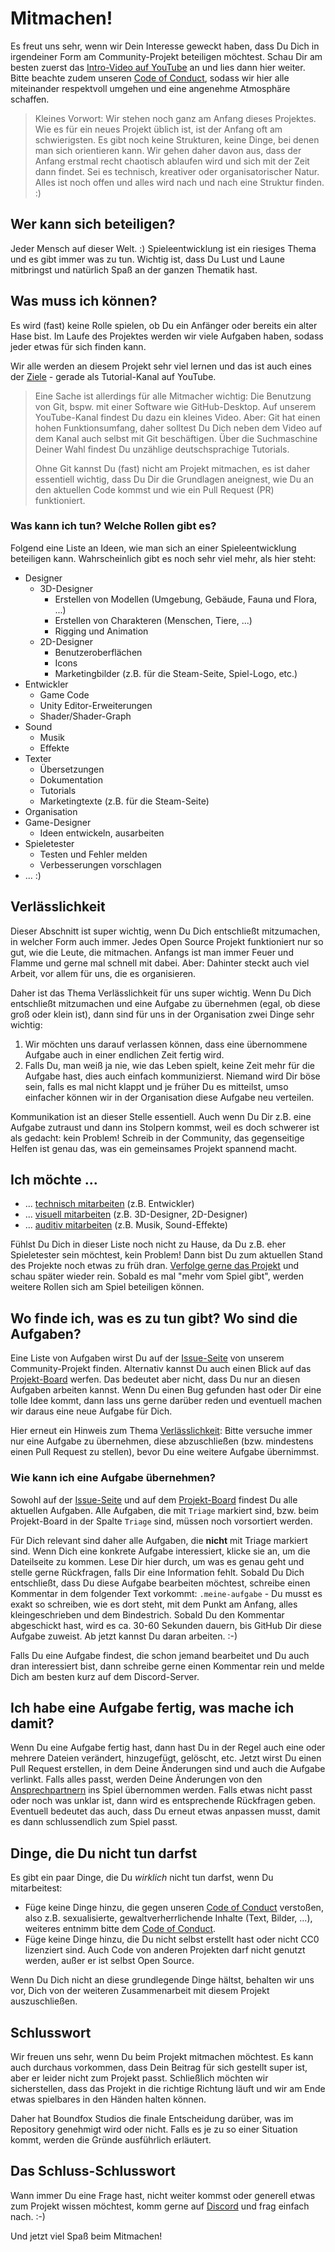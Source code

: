 # Mitmachen!

Es freut uns sehr, wenn wir Dein Interesse geweckt haben, dass Du Dich in irgendeiner Form am Community-Projekt beteiligen möchtest. 
Schau Dir am besten zuerst das [Intro-Video auf YouTube](https://youtu.be/QFcMmSl0cWA) an und lies dann hier weiter.
Bitte beachte zudem unseren [Code of Conduct](../../CODE_OF_CONDUCT.md), sodass wir hier alle miteinander respektvoll umgehen und eine angenehme Atmosphäre schaffen.

> Kleines Vorwort: Wir stehen noch ganz am Anfang dieses Projektes. Wie es für ein neues Projekt üblich ist, ist der Anfang oft am schwierigsten. Es gibt noch keine Strukturen, keine Dinge, bei denen man sich orientieren kann.
> Wir gehen daher davon aus, dass der Anfang erstmal recht chaotisch ablaufen wird und sich mit der Zeit dann findet.
> Sei es technisch, kreativer oder organisatorischer Natur. Alles ist noch offen und alles wird nach und nach eine Struktur finden. :)

## Wer kann sich beteiligen?

Jeder Mensch auf dieser Welt. :) Spieleentwicklung ist ein riesiges Thema und es gibt immer was zu tun.
Wichtig ist, dass Du Lust und Laune mitbringst und natürlich Spaß an der ganzen Thematik hast.

## Was muss ich können?

Es wird (fast) keine Rolle spielen, ob Du ein Anfänger oder bereits ein alter Hase bist.
Im Laufe des Projektes werden wir viele Aufgaben haben, sodass jeder etwas für sich finden kann.

Wir alle werden an diesem Projekt sehr viel lernen und das ist auch eines der [Ziele](../../README.md#ziele) - gerade als Tutorial-Kanal auf YouTube.

> Eine Sache ist allerdings für alle Mitmacher wichtig: Die Benutzung von Git, bspw. mit einer Software wie GitHub-Desktop. 
> Auf unserem YouTube-Kanal findest Du dazu ein kleines Video. Aber: Git hat einen hohen Funktionsumfang, daher solltest Du Dich neben dem Video auf dem Kanal auch selbst mit Git beschäftigen. Über die Suchmaschine Deiner Wahl findest Du unzählige deutschsprachige Tutorials.
>
> Ohne Git kannst Du (fast) nicht am Projekt mitmachen, es ist daher essentiell wichtig, dass Du Dir die Grundlagen aneignest, wie Du an den aktuellen Code kommst und wie ein Pull Request (PR) funktioniert.

### Was kann ich tun? Welche Rollen gibt es?

Folgend eine Liste an Ideen, wie man sich an einer Spieleentwicklung beteiligen kann. Wahrscheinlich gibt es noch sehr viel mehr, als hier steht:

* Designer
  * 3D-Designer
    * Erstellen von Modellen (Umgebung, Gebäude, Fauna und Flora, ...)
    * Erstellen von Charakteren (Menschen, Tiere, ...)
    * Rigging und Animation
  * 2D-Designer
    * Benutzeroberflächen
    * Icons 
    * Marketingbilder (z.B. für die Steam-Seite, Spiel-Logo, etc.)
* Entwickler
  * Game Code
  * Unity Editor-Erweiterungen
  * Shader/Shader-Graph
* Sound
  * Musik
  * Effekte
* Texter
  * Übersetzungen
  * Dokumentation
  * Tutorials
  * Marketingtexte (z.B. für die Steam-Seite)
* Organisation
* Game-Designer
  * Ideen entwickeln, ausarbeiten
* Spieletester
  * Testen und Fehler melden
  * Verbesserungen vorschlagen
* ... :)

## Verlässlichkeit

Dieser Abschnitt ist super wichtig, wenn Du Dich entschließt mitzumachen, in welcher Form auch immer.
Jedes Open Source Projekt funktioniert nur so gut, wie die Leute, die mitmachen.
Anfangs ist man immer Feuer und Flamme und gerne mal schnell mit dabei.
Aber: Dahinter steckt auch viel Arbeit, vor allem für uns, die es organisieren.

Daher ist das Thema Verlässlichkeit für uns super wichtig.
Wenn Du Dich entschließt mitzumachen und eine Aufgabe zu übernehmen (egal, ob diese groß oder klein ist), dann sind für uns in der Organisation zwei Dinge sehr wichtig:

1. Wir möchten uns darauf verlassen können, dass eine übernommene Aufgabe auch in einer endlichen Zeit fertig wird.
2. Falls Du, man weiß ja nie, wie das Leben spielt, keine Zeit mehr für die Aufgabe hast, dies auch einfach kommunizierst.
   Niemand wird Dir böse sein, falls es mal nicht klappt und je früher Du es mitteilst, umso einfacher können wir in der Organisation diese Aufgabe neu verteilen. 

Kommunikation ist an dieser Stelle essentiell. Auch wenn Du Dir z.B. eine Aufgabe zutraust und dann ins Stolpern kommst, weil es doch schwerer ist als gedacht: kein Problem! Schreib in der Community, das gegenseitige Helfen ist genau das, was ein gemeinsames Projekt spannend macht.

## Ich möchte ...

* ... [technisch mitarbeiten](technical/README.md) (z.B. Entwickler)
* ... [visuell mitarbeiten](visual/README.md) (z.B. 3D-Designer, 2D-Designer)
* ... [auditiv mitarbeiten](auditory/README.md) (z.B. Musik, Sound-Effekte)

Fühlst Du Dich in dieser Liste noch nicht zu Hause, da Du z.B. eher Spieletester sein möchtest, kein Problem!
Dann bist Du zum aktuellen Stand des Projekte noch etwas zu früh dran.
[Verfolge gerne das Projekt](../../README.md#projektfortschritt-verfolgen) und schau später wieder rein.
Sobald es mal "mehr vom Spiel gibt", werden weitere Rollen sich am Spiel beteiligen können.

## Wo finde ich, was es zu tun gibt? Wo sind die Aufgaben?

Eine Liste von Aufgaben wirst Du auf der [Issue-Seite][1] von unserem Community-Projekt finden.
Alternativ kannst Du auch einen Blick auf das [Projekt-Board][2] werfen.
Das bedeutet aber nicht, dass Du nur an diesen Aufgaben arbeiten kannst.
Wenn Du einen Bug gefunden hast oder Dir eine tolle Idee kommt, dann lass uns gerne darüber reden und eventuell machen wir daraus eine neue Aufgabe für Dich.

Hier erneut ein Hinweis zum Thema [Verlässlichkeit](#verlässlichkeit): Bitte versuche immer nur eine Aufgabe zu übernehmen, diese abzuschließen (bzw. mindestens einen Pull Request zu stellen), bevor Du eine weitere Aufgabe übernimmst.

### Wie kann ich eine Aufgabe übernehmen?

Sowohl auf der [Issue-Seite][1] und auf dem [Projekt-Board][2] findest Du alle aktuellen Aufgaben.
Alle Aufgaben, die mit `Triage` markiert sind, bzw. beim Projekt-Board in der Spalte `Triage` sind, müssen noch vorsortiert werden.

Für Dich relevant sind daher alle Aufgaben, die **nicht** mit Triage markiert sind.
Wenn Dich eine konkrete Aufgabe interessiert, klicke sie an, um die Dateilseite zu kommen.
Lese Dir hier durch, um was es genau geht und stelle gerne Rückfragen, falls Dir eine Information fehlt.
Sobald Du Dich entschließt, dass Du diese Aufgabe bearbeiten möchtest, schreibe einen Kommentar in dem folgender Text vorkommt: `.meine-aufgabe` - Du musst es exakt so schreiben, wie es dort steht, mit dem Punkt am Anfang, alles kleingeschrieben und dem Bindestrich. 
Sobald Du den Kommentar abgeschickt hast, wird es ca. 30-60 Sekunden dauern, bis GitHub Dir diese Aufgabe zuweist. Ab jetzt kannst Du daran arbeiten. :-)

Falls Du eine Aufgabe findest, die schon jemand bearbeitet und Du auch dran interessiert bist, dann schreibe gerne einen Kommentar rein und melde Dich am besten kurz auf dem Discord-Server.

## Ich habe eine Aufgabe fertig, was mache ich damit?

Wenn Du eine Aufgabe fertig hast, dann hast Du in der Regel auch eine oder mehrere Dateien verändert, hinzugefügt, gelöscht, etc. 
Jetzt wirst Du einen Pull Request erstellen, in dem Deine Änderungen sind und auch die Aufgabe verlinkt.
Falls alles passt, werden Deine Änderungen von den [Ansprechpartnern](../../README.md#ansprechpartner) ins Spiel übernommen werden.
Falls etwas nicht passt oder noch was unklar ist, dann wird es entsprechende Rückfragen geben.
Eventuell bedeutet das auch, dass Du erneut etwas anpassen musst, damit es dann schlussendlich zum Spiel passt. 

## Dinge, die Du nicht tun darfst

Es gibt ein paar Dinge, die Du _wirklich_ nicht tun darfst, wenn Du mitarbeitest:

* Füge keine Dinge hinzu, die gegen unseren [Code of Conduct](../../CODE_OF_CONDUCT.md) verstoßen, also z.B. sexualisierte, gewaltverherrlichende Inhalte (Text, Bilder, ...), weiteres entnimm bitte dem [Code of Conduct](../../CODE_OF_CONDUCT.md).
* Füge keine Dinge hinzu, die Du nicht selbst erstellt hast oder nicht CC0 lizenziert sind. Auch Code von anderen Projekten darf nicht genutzt werden, außer er ist selbst Open Source.

Wenn Du Dich nicht an diese grundlegende Dinge hältst, behalten wir uns vor, Dich von der weiteren Zusammenarbeit mit diesem Projekt auszuschließen.

## Schlusswort

Wir freuen uns sehr, wenn Du beim Projekt mitmachen möchtest.
Es kann auch durchaus vorkommen, dass Dein Beitrag für sich gestellt super ist, aber er leider nicht zum Projekt passt.
Schließlich möchten wir sicherstellen, dass das Projekt in die richtige Richtung läuft und wir am Ende etwas spielbares in den Händen halten können. 

Daher hat Boundfox Studios die finale Entscheidung darüber, was im Repository genehmigt wird oder nicht.
Falls es je zu so einer Situation kommt, werden die Gründe ausführlich erläutert. 

## Das Schluss-Schlusswort

Wann immer Du eine Frage hast, nicht weiter kommst oder generell etwas zum Projekt wissen möchtest, komm gerne auf [Discord](https://discord.gg/tHqNzMT) und frag einfach nach. :-)

Und jetzt viel Spaß beim Mitmachen!

<!-- Reference Links -->

[1]: https://github.com/BoundfoxStudios/community-project/issues
[2]: https://github.com/orgs/BoundfoxStudios/projects/1/views/1